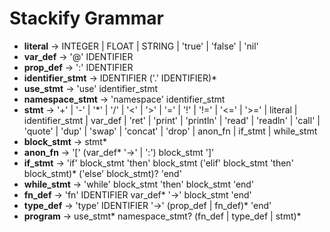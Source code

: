 # Stackify Grammar
* **literal** -> INTEGER | FLOAT | STRING | 'true' | 'false' | 'nil'
* **var_def** -> '@' IDENTIFIER
* **prop_def** -> ':' IDENTIFIER
* **identifier_stmt** -> IDENTIFIER ('.' IDENTIFIER)*
* **use_stmt** -> 'use' identifier_stmt
* **namespace_stmt** -> 'namespace' identifier_stmt
* **stmt** -> '+' | '-' | '*' | '/' | '<' | '>' | '=' | '!' | '!=' | '<=' | '>=' | literal | identifier_stmt
            | var_def | 'ret' | 'print' | 'println' | 'read' | 'readln' | 'call' | 'quote' | 'dup' | 'swap' | 'concat' | 'drop'
            | anon_fn | if_stmt | while_stmt
* **block_stmt** -> stmt*
* **anon_fn** -> '[' (var_def* '->' | ':') block_stmt ']'
* **if_stmt** -> 'if' block_stmt 'then' block_stmt ('elif' block_stmt 'then' block_stmt)* ('else' block_stmt)? 'end'
* **while_stmt** -> 'while' block_stmt 'then' block_stmt 'end'
* **fn_def** -> 'fn' IDENTIFIER var_def* '->' block_stmt 'end'
* **type_def** -> 'type' IDENTIFIER '->' (prop_def | fn_def)* 'end'
* **program** -> use_stmt* namespace_stmt? (fn_def | type_def | stmt)*
